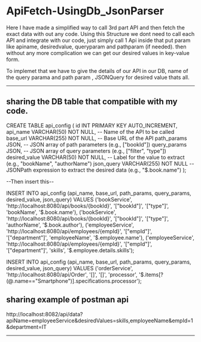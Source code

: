 # ApiFetch-UsingDb_JsonParser

Here I have made a simplified way to call 3rd part API and then fetch the exact data with out any code.
Using this Structure we dont need to call each API and integrate with our code, just simply call 1 Api inside that put param like apiname, desiredvalue, queryparam and pathparam (if needed). then without any more complication we can get our desired values in key-value form.

To implemet that we have to give the details of our API in our DB, name of the query parama and path param , JSONQuery for desired value thats all.

______________________________________________________________________________________________________________________

sharing the DB table that compatible with my code.
--------------------


CREATE TABLE api_config (
    id INT PRIMARY KEY AUTO_INCREMENT,
    api_name VARCHAR(50) NOT NULL,         -- Name of the API to be called
    base_url VARCHAR(255) NOT NULL,        -- Base URL of the API
    path_params JSON,                      -- JSON array of path parameters (e.g., ["bookId"])
    query_params JSON,                     -- JSON array of query parameters (e.g., ["filter", "type"])
    desired_value VARCHAR(50) NOT NULL,    -- Label for the value to extract (e.g., "bookName", "authorName")
    json_query VARCHAR(255) NOT NULL       -- JSONPath expression to extract the desired data (e.g., "$.book.name")
);

--Then insert this--

INSERT INTO api_config (api_name, base_url, path_params, query_params, desired_value, json_query)
VALUES
('bookService', 'http://localhost:8080/api/books/{bookId}', '["bookId"]', '["type"]', 'bookName', '$.book.name'),
('bookService', 'http://localhost:8080/api/books/{bookId}', '["bookId"]', '["type"]', 'authorName', '$.book.author'),
('employeeService', 'http://localhost:8080/api/employees/{empId}', '["empId"]', '["department"]', 'employeeName', '$.employee.name'),
('employeeService', 'http://localhost:8080/api/employees/{empId}', '["empId"]', '["department"]', 'skills', '$.employee.details.skills');

INSERT INTO api_config (api_name, base_url, path_params, query_params, desired_value, json_query)
VALUES
('orderService', 'http://localhost:8080/api/Order', '[]', '[]', 'processor', '$.items[?(@.name=="Smartphone")].specifications.processor');

sharing example of postman api
--------------------
http://localhost:8082/api/data?apiName=employeeService&desiredValues=skills,employeeName&empId=1&department=IT

______________________________________________________________________________________________________________________
